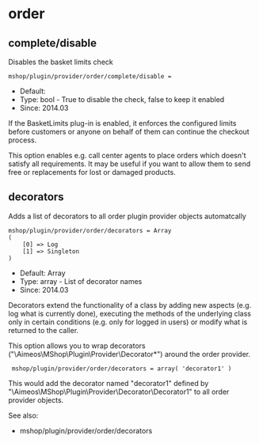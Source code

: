 
# order
## complete/disable

Disables the basket limits check

```
mshop/plugin/provider/order/complete/disable = 
```

* Default: 
* Type: bool - True to disable the check, false to keep it enabled
* Since: 2014.03

If the BasketLimits plug-in is enabled, it enforces the configured
limits before customers or anyone on behalf of them can continue the
checkout process.

This option enables e.g. call center agents to place orders which
doesn't satisfy all requirements. It may be useful if you want to
allow them to send free or replacements for lost or damaged products.


## decorators

Adds a list of decorators to all order plugin provider objects automatcally

```
mshop/plugin/provider/order/decorators = Array
(
    [0] => Log
    [1] => Singleton
)
```

* Default: Array
* Type: array - List of decorator names
* Since: 2014.03

Decorators extend the functionality of a class by adding new aspects
(e.g. log what is currently done), executing the methods of the underlying
class only in certain conditions (e.g. only for logged in users) or
modify what is returned to the caller.

This option allows you to wrap decorators
("\Aimeos\MShop\Plugin\Provider\Decorator\*") around the order provider.

```
 mshop/plugin/provider/order/decorators = array( 'decorator1' )
```

This would add the decorator named "decorator1" defined by
"\Aimeos\MShop\Plugin\Provider\Decorator\Decorator1" to all order provider
objects.

See also:

* mshop/plugin/provider/order/decorators